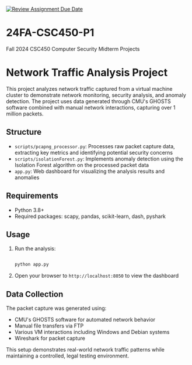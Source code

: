 [![Review Assignment Due Date](https://classroom.github.com/assets/deadline-readme-button-22041afd0340ce965d47ae6ef1cefeee28c7c493a6346c4f15d667ab976d596c.svg)](https://classroom.github.com/a/VyK8TT0G)
# 24FA-CSC450-P1
Fall 2024 CSC450 Computer Security Midterm Projects



# Network Traffic Analysis Project

This project analyzes network traffic captured from a virtual machine cluster to demonstrate network monitoring, security analysis, and anomaly detection. The project uses data generated through CMU's GHOSTS software combined with manual network interactions, capturing over 1 million packets.

## Structure

- `scripts/pcapng_processor.py`: Processes raw packet capture data, extracting key metrics and identifying potential security concerns
- `scripts/isolationForest.py`: Implements anomaly detection using the Isolation Forest algorithm on the processed packet data
- `app.py`: Web dashboard for visualizing the analysis results and anomalies

## Requirements

- Python 3.8+
- Required packages: scapy, pandas, scikit-learn, dash, pyshark

## Usage

1. Run the analysis:
   ```bash

   python app.py
   ```
2. Open your browser to `http://localhost:8050` to view the dashboard

## Data Collection

The packet capture was generated using:
- CMU's GHOSTS software for automated network behavior
- Manual file transfers via FTP
- Various VM interactions including Windows and Debian systems
- Wireshark for packet capture

This setup demonstrates real-world network traffic patterns while maintaining a controlled, legal testing environment.